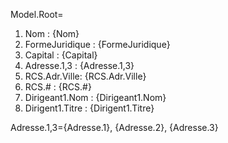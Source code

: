 Model.Root=<ol><li>Nom : {Nom}<li>FormeJuridique : {FormeJuridique}<li>Capital : {Capital}<li>Adresse.1,3 : {Adresse.1,3}<li>RCS.Adr.Ville: {RCS.Adr.Ville}<li>RCS.# : {RCS.#}<li>Dirigeant1.Nom : {Dirigeant1.Nom}<li>Dirigent1.Titre : {Dirigent1.Titre}</ol>

Adresse.1,3={Adresse.1}, {Adresse.2}, {Adresse.3}


